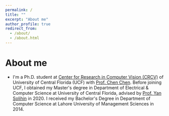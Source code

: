 ```yaml
---
permalink: /
title: ""
excerpt: "About me"
author_profile: true
redirect_from: 
  - /about/
  - /about.html
---
```

# <i class="fa fa-cog fa-spin fa-fw"></i> About me #

* I'm a Ph.D. student at [Center for Research in Computer Vision (CRCV)](https://www.crcv.ucf.edu/) of University of Central Florida (UCF) with [Prof. Chen Chen](https://www.crcv.ucf.edu/chenchen/). Before joining UCF, I obtained my Master's degree in Department of Electrical & Computer Science at University of Central Florida, advised by [Prof. Yan Solihin](https://sites.google.com/view/arpers) in 2020. I received my Bachelor's Degree in Department of Computer Science at Lahore University of Management Sciences in 2014.

<!---
## <i class="fa fa-fw fa-rss "></i> Recent News ##

<ul style="width: auto; height: 300px; overflow: auto">
  <li> <b>[Otc. 2021]</b> My first-authored paper titled "3D Human Pose Estimation with Spatial and Temporal Transformers" was accepted by ICCV2021. </li>
  
  <li> <b>[Mar. 2021]</b> My first-authored paper titled "3D Human Pose Estimation with Spatial and Temporal Transformers" released on arXiv. </li>
  
  <li> <b>[Dec. 2020]</b> My first-authored paper titled "Deep Learning-Based Human Pose Estimation: A Survey" released on arXiv. </li>
  
  <li> <b>[Sep. 2020]</b> I join the Machine Vision Lab of University of North Carolina at Charlotte.</li>

  <li> <b>[Jul. 2020]</b> My first-authored paper titled "LodoNet: A Deep Neural Network with 2D Keypoint Matching for 3D LiDAR Odometry Estimation" was accepted to ACM Multimedia 2020.</li>

  <li> <b>[Oct. 2019 to May. 2020]</b> I visit the VISLab at Worcester Polytechnic Institute (WPI), advised by <a href="https://zhang-vislab.github.io/">Prof. Ziming Zhang </a>. </li> 
  
  <li> <b>[Aug. 2019]</b> I graduated with my Master degree from Tufts University.</li>

-->
 

